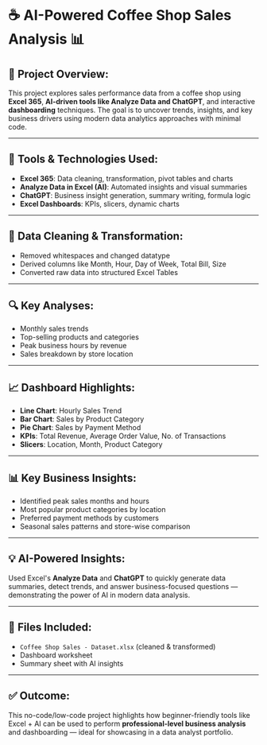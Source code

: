 # ☕ AI-Powered Coffee Shop Sales Analysis 📊 

## 📌 Project Overview:

This project explores sales performance data from a coffee shop using **Excel 365**, **AI-driven tools like Analyze Data and ChatGPT**, and interactive **dashboarding** techniques. The goal is to uncover trends, insights, and key business drivers using modern data analytics approaches with minimal code.

---

## 🧠 Tools & Technologies Used:

* **Excel 365**: Data cleaning, transformation, pivot tables and charts
* **Analyze Data in Excel (AI)**: Automated insights and visual summaries
* **ChatGPT**: Business insight generation, summary writing, formula logic
* **Excel Dashboards**: KPIs, slicers, dynamic charts

---

## 🧹 Data Cleaning & Transformation:

* Removed whitespaces and changed datatype 
* Derived columns like Month, Hour, Day of Week, Total Bill, Size 
* Converted raw data into structured Excel Tables

---

## 🔍 Key Analyses:

* Monthly sales trends
* Top-selling products and categories
* Peak business hours by revenue
* Sales breakdown by store location 

---

## 📈 Dashboard Highlights:

* **Line Chart**: Hourly Sales Trend
* **Bar Chart**: Sales by Product Category
* **Pie Chart**: Sales by Payment Method
* **KPIs**: Total Revenue, Average Order Value, No. of Transactions
* **Slicers**: Location, Month, Product Category

---

## 📊 Key Business Insights:

* Identified peak sales months and hours
* Most popular product categories by location
* Preferred payment methods by customers
* Seasonal sales patterns and store-wise comparison

---

## 💡 AI-Powered Insights:

Used Excel's **Analyze Data** and **ChatGPT** to quickly generate data summaries, detect trends, and answer business-focused questions — demonstrating the power of AI in modern data analysis.

---

## 📁 Files Included:

* `Coffee Shop Sales - Dataset.xlsx` (cleaned & transformed)
* Dashboard worksheet
* Summary sheet with AI insights

---

## ✅ Outcome:

This no-code/low-code project highlights how beginner-friendly tools like Excel + AI can be used to perform **professional-level business analysis** and dashboarding — ideal for showcasing in a data analyst portfolio.
